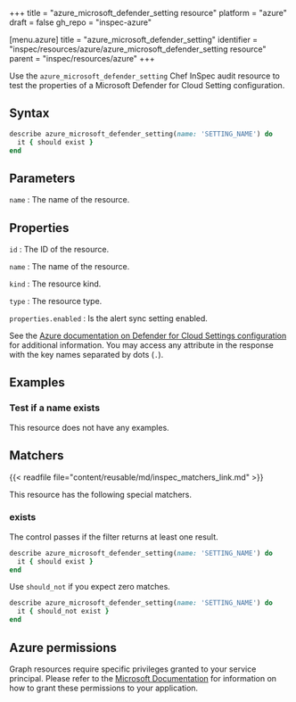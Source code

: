 +++
title = "azure_microsoft_defender_setting resource"
platform = "azure"
draft = false
gh_repo = "inspec-azure"

[menu.azure]
title = "azure_microsoft_defender_setting"
identifier = "inspec/resources/azure/azure_microsoft_defender_setting resource"
parent = "inspec/resources/azure"
+++

Use the `azure_microsoft_defender_setting` Chef InSpec audit resource to test the properties of a Microsoft Defender for Cloud Setting configuration.

## Syntax

```ruby
describe azure_microsoft_defender_setting(name: 'SETTING_NAME') do
  it { should exist }
end
```

## Parameters

`name`
: The name of the resource.

## Properties

`id`
: The ID of the resource.

`name`
: The name of the resource.

`kind`
: The resource kind.

`type`
: The resource type.

`properties.enabled`
: Is the alert sync setting enabled.

See the [Azure documentation on Defender for Cloud Settings configuration](https://learn.microsoft.com/en-us/rest/api/defenderforcloud/settings/get?tabs=HTTP) for additional information. You may access any attribute in the response with the key names separated by dots (`.`).

## Examples

### Test if a name exists

This resource does not have any examples.

## Matchers

{{< readfile file="content/reusable/md/inspec_matchers_link.md" >}}

This resource has the following special matchers.

### exists

The control passes if the filter returns at least one result.

```ruby
describe azure_microsoft_defender_setting(name: 'SETTING_NAME') do
  it { should exist }
end
```

Use `should_not` if you expect zero matches.

```ruby
describe azure_microsoft_defender_setting(name: 'SETTING_NAME') do
  it { should_not exist }
end
```

## Azure permissions

Graph resources require specific privileges granted to your service principal. Please refer to the [Microsoft Documentation](https://docs.microsoft.com/en-us/azure/active-directory/develop/active-directory-integrating-applications#updating-an-application) for information on how to grant these permissions to your application.
